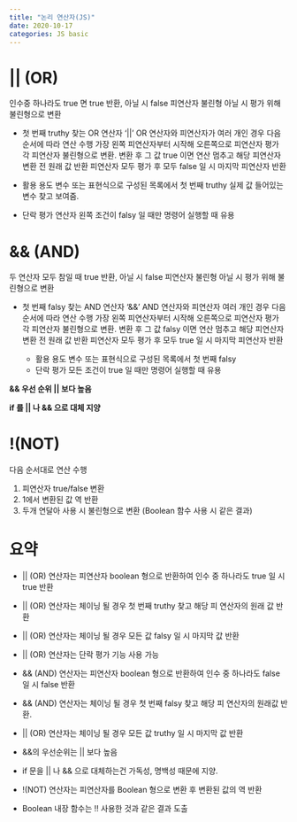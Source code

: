 ```yaml
---
title: "논리 연산자(JS)"
date: 2020-10-17
categories: JS basic
---
```


# || (OR)

인수중 하나라도 true 면 true 반환, 아닐 시 false
피연산자 불린형 아닐 시 평가 위해 불린형으로 변환

- 첫 번째 truthy 찾는 OR 연산자 ‘||’
  OR 연산자와 피연산자가 여러 개인 경우 다음 순서에 따라 연산 수행
  가장 왼쪽 피연산자부터 시작해 오른쪽으로 피연산자 평가
  각 피연산자 불린형으로 변환. 변환 후 그 값 true 이면 연산 멈추고 해당 피연산자 변환 전 원래 값 반환
  피연산자 모두 평가 후 모두 false 일 시 마지막 피연산자 반환

- 활용 용도
  변수 또는 표현식으로 구성된 목록에서 첫 번째 truthy
  실제 값 들어있는 변수 찾고 보여줌.
- 단락 평가
  연산자 왼쪽 조건이 falsy 일 때만 명령어 실행할 때 유용

# && (AND)

두 연산자 모두 참일 때 true 반환, 아닐 시 false
피연산자 불린형 아닐 시 평가 위해 불린형으로 변환

- 첫 번째 falsy 찾는 AND 연산자 ‘&&’
  AND 연산자와 피연산자 여러 개인 경우 다음 순서에 따라 연산 수행
  가장 왼쪽 피연산자부터 시작해 오른쪽으로 피연산자 평가
  각 피연산자 불린형으로 변환. 변환 후 그 값 falsy 이면 연산 멈추고 해당 피연산자 변환 전 원래 값 반환
  피연산자 모두 평가 후 모두 true 일 시 마지막 피연산자 반환

  - 활용 용도
    변수 또는 표현식으로 구성된 목록에서 첫 번째 falsy
  - 단락 평가
    모든 조건이 true 일 때만 명령어 실행할 때 유용

**&& 우선 순위 || 보다 높음**

**if 를 || 나 && 으로 대체 지양**

# !(NOT)

다음 순서대로 연산 수행

1. 피연산자 true/false 변환
2. 1에서 변환된 값 역 반환
3. 두개 연달아 사용 시 불린형으로 변환 (Boolean 함수 사용 시 같은 결과)

# 요약

- || (OR) 연산자는 피연산자 boolean 형으로 반환하여 인수 중 하나라도 true 일 시 true 반환

- || (OR) 연산자는 체이닝 될 경우 첫 번째 truthy 찾고 해당 피 연산자의 원래 값 반환

- || (OR) 연산자는 체이닝 될 경우 모든 값 falsy 일 시 마지막 값 반환

- || (OR) 연산자는 단락 평가 기능 사용 가능

- && (AND) 연산자는 피연산자 boolean 형으로 반환하여 인수 중 하나라도 false 일 시 false 반환

- && (AND) 연산자는 체이닝 될 경우 첫 번째 falsy 찾고 해당 피 연산자의 원래값 반환.

- || (OR) 연산자는 체이닝 될 경우 모든 값 truthy 일 시 마지막 값 반환

- &&의 우선순위는 || 보다 높음

- if 문을 || 나 && 으로 대체하는건 가독성, 명백성 때문에 지양.

- !(NOT) 연산자는 피연산자를 Boolean 형으로 변환 후 변환된 값의 역 반환

- Boolean 내장 함수는 !! 사용한 것과 같은 결과 도출
